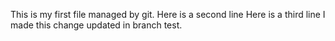 This is my first file managed by git.
Here is a second line
Here is a third line
I made this change updated in branch test.
